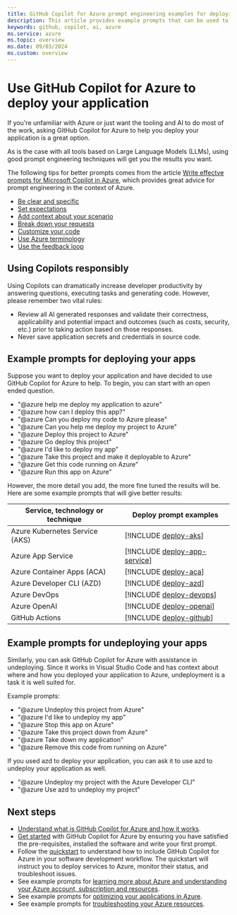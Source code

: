 ```yaml
---
title: GitHub Copilot for Azure prompt engineering examples for deploying your application
description: This article provides example prompts that can be used to help deploy your application to the cloud.
keywords: github, copilot, ai, azure
ms.service: azure
ms.topic: overview
ms.date: 09/03/2024
ms.custom: overview
---
```


# Use GitHub Copilot for Azure to deploy your application

If you're unfamiliar with Azure or just want the tooling and AI to do most of the work, asking GitHub Copilot for Azure to help you deploy your application is a great option.

As is the case with all tools based on Large Language Models (LLMs), using good prompt engineering techniques will get you the results you want.

The following tips for better prompts comes from the article [Write effectve prompts for Microsoft Copilot in Azure](/azure/copilot/write-effective-prompts), which provides great advice for prompt engineering in the context of Azure.

- [Be clear and specific](/azure/copilot/write-effective-prompts#be-clear-and-specific)
- [Set expectations](/azure/copilot/write-effective-prompts#set-expectations)
- [Add context about your scenario](/azure/copilot/write-effective-prompts#add-context-about-your-scenario)
- [Break down your requests](/azure/copilot/write-effective-prompts#break-down-your-requests)
- [Customize your code](/azure/copilot/write-effective-prompts#customize-your-code)
- [Use Azure terminology](/azure/copilot/write-effective-prompts#use-azure-terminology)
- [Use the feedback loop](/azure/copilot/write-effective-prompts#use-the-feedback-loop)


## Using Copilots responsibly

Using Copilots can dramatically increase developer productivity by answering questions, executing tasks and generating code. However, please remember two vital rules:

- Review all AI generated responses and validate their correctness, applicability and potential impact and outcomes (such as costs, security, etc.) prior to taking action based on those responses.
- Never save application secrets and credentials in source code.

## Example prompts for deploying your apps

Suppose you want to deploy your application and have decided to use GitHub Copilot for Azure to help. To begin, you can start with an open ended question. 

- "@azure help me deploy my application to azure"
- "@azure how can I deploy this app?"
- "@azure Can you deploy my code to Azure please"
- "@azure Can you help me deploy my project to Azure"
- "@azure Deploy this project to Azure"
- "@azure Go deploy this project"
- "@azure I'd like to deploy my app"
- "@azure Take this project and make it deployable to Azure"
- "@azure Get this code running on Azure"
- "@azure Run this app on Azure"

However, the more detail you add, the more fine tuned the results will be. Here are some example prompts that will give better results:

|Service, technology or technique|Deploy prompt examples|
|---|---|
|Azure Kubernetes Service (AKS)|[!INCLUDE [deploy-aks](./includes/deploy-aks.md)]|
|Azure App Service|[!INCLUDE [deploy-app-service](./includes/deploy-app-service.md)]|
|Azure Container Apps (ACA)|[!INCLUDE [deploy-aca](./includes/deploy-aca.md)]|
|Azure Developer CLI (AZD)|[!INCLUDE [deploy-azd](./includes/deploy-azd.md)]|
|Azure DevOps|[!INCLUDE [deploy-devops](./includes/deploy-devops.md)]|
|Azure OpenAI|[!INCLUDE [deploy-openai](./includes/deploy-openai.md)]|
|GitHub Actions|[!INCLUDE [deploy-github](./includes/deploy-github.md)]|

## Example prompts for undeploying your apps

Similarly, you can ask GitHub Copilot for Azure with assistance in undeploying. Since it works in Visual Studio Code and has context about where and how you deployed your application to Azure, undeployment is a task it is well suited for.

Example prompts:

- "@azure Undeploy this project from Azure"
- "@azure I'd like to undeploy my app"
- "@azure Stop this app on Azure"
- "@azure Take this project down from Azure"
- "@azure Take down my application"
- "@azure Remove this code from running on Azure"


If you used azd to deploy your application, you can ask it to use azd to undeploy your application as well.

- "@azure Undeploy my project with the Azure Developer CLI"
- "@azure Use azd to undeploy my project"


## Next steps

- [Understand what is GitHub Copilot for Azure and how it works](introduction.md).
- [Get started](get-started.md) with GitHub Copilot for Azure by ensuring you have satisfied the pre-requisites, installed the software and write your first prompt.
- Follow the [quickstart](quickstart-build-deploy-applications.md) to understand how to include GitHub Copilot for Azure in your software development workflow. The quickstart will instruct you to deploy services to Azure, monitor their status, and troubleshoot issues.
- See example prompts for [learning more about Azure and understanding your Azure account, subscription and resources](learn-examples.md).
- See example prompts for [optimizing your applications in Azure](optimize-examples.md).
- See example prompts for [troubleshooting your Azure resources](troubleshoot-examples.md).